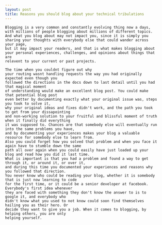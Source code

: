 ```yaml
---
layout: post
title: Reasons you should blog about your technical tribulations
---
```


	Blogging is a very common and constantly evolving thing now a days,
	with millions of people blogging about millions of different topics.
	And what you blog about may not impact you, since it is simply you
	sharing your thoughts with everybody else that could wander across your page,
	but it may impact your readers, and that is what makes blogging about
	your personal experiences, challenges, and opinions about things that are
	relevent to your current or past projects. 

	The time when you couldnt figure out why
	your routing wasnt handling requests the way you had originally expected even though you
	followed the directions in the docs down to last detail until you had that magical moment
	of understanding would make an excellent blog post. You could make that potential blog post
	even better by documenting exactly what your original issue was, steps you took to solve it,
	why your original ideas and fixes didn't work, and the path you took to get from your dissapointing
	and non-working solution to your fruitful and blissful moment of truth when it finally did everything
	it was supposed to. Chances are that somebody else will eventually run into the same problems you have,
	and by documenting your experiences makes your blog a valuable resource for somebody else to learn from.
	Also you could forget how you solved that problem and when you face it again have to stumble down the same
	path all over again when you could easily have just loaded up your blog and read how you did it last time.
	What is important is that you had a problem and found a way to get through it, or around it, or over it, 
	and during this time you documented your experiences and reasons why you followed that direction.
	You never know who could be reading your blog, whether it is somebody that is just now learning to code
	for the first time, or it could be a senior developer at facebook. Everybody's first idea whenever
	they are faced with something they don't know the answer to is to google it, and everybody who
	didn't know what you used to not know could soon find themselves hailing you as their hero. Or
	decide they want to give you a job. When it comes to blogging, by helping others, you are only
	helping yourself.
